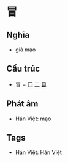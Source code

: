 # 冒

## Nghĩa

* giả mạo

## Cấu trúc
* 冒 = [冂](冂.md) [二](二.md) [目](目.md)

## Phát âm

* Hán Việt: mạo

## Tags
* Hán Việt: Hán Việt

<script>window.HANZI_FIELD='冒';</script>
